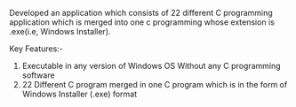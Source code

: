 Developed an application which consists of 22 different C programming application which is merged into one c programming whose extension is .exe(i.e, Windows Installer).

Key Features:-
1. Executable in any version of Windows OS Without any C programming software
2. 22 Different C program merged in one C program which is in the form of Windows Installer (.exe) format
